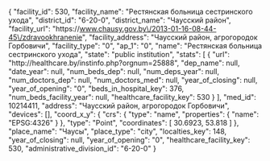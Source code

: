 {
    "facility_id": 530,
    "facility_name": "Рестянская больница сестринского ухода",
    "district_id": "6-20-0",
    "district_name": "Чаусский район",
    "facility_url": "https:\/\/www.chausy.gov.by\/2013-01-16-08-44-45\/zdravookhranenie",
    "facility_address": "Чаусский район, агрогородок Горбовичи",
    "facility_type": "0",
    "ap_1": "0",
    "name": "Рестянская больница сестринского ухода",
    "state": "public institution",
    "stats": [
        {
            "url": "http:\/\/healthcare.by\/instinfo.php?orgnum=25888",
            "dep_name": null,
            "date_year": null,
            "num_beds_dep": null,
            "num_deps_year": null,
            "num_doctors_dep": null,
            "num_doctors_med": null,
            "year_of_closing": null,
            "year_of_opening": "0",
            "beds_in_hospital_key": 376,
            "num_beds_facility_year": null,
            "healthcare_facility_key": 530
        }
    ],
    "med_id": 10214411,
    "address": "Чаусский район, агрогородок Горбовичи",
    "devices": [],
    "coord_x_y": {
        "crs": {
            "type": "name",
            "properties": {
                "name": "EPSG:4326"
            }
        },
        "type": "Point",
        "coordinates": [
            30.6923,
            53.818
        ]
    },
    "place_name": "Чаусы",
    "place_type": "city",
    "localties_key": 148,
    "year_of_closing": null,
    "year_of_opening": "0",
    "healthcare_facility_key": 530,
    "administrative_division_id": "6-20-0"
}